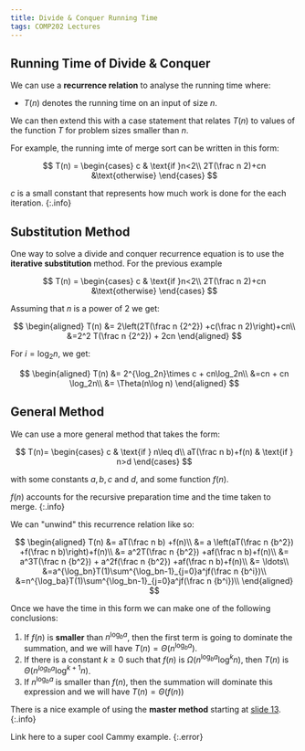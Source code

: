 ```yaml
---
title: Divide & Conquer Running Time
tags: COMP202 Lectures
---
```

## Running Time of Divide & Conquer
We can use a **recurrence relation** to analyse the running time where:

* $T(n)$ denotes the running time on an input of size $n$. 

We can then extend this with a case statement that relates $T(n)$ to values of the function $T$ for problem sizes smaller than $n$. 

For example, the running imte of merge sort can be written in this form:

$$
T(n) =
\begin{cases} 
c & \text{if }n<2\\
2T(\frac n 2)+cn &\text{otherwise}
\end{cases}
$$

$c$ is a small constant that represents how much work is done for the each iteration.
{:.info}

## Substitution Method
One way to solve a divide and conquer recurrence equation is to use the **iterative substitution** method. For the previous example

$$
T(n) =
\begin{cases} 
c & \text{if }n<2\\
2T(\frac n 2)+cn &\text{otherwise}
\end{cases}
$$

Assuming that $n$ is a power of 2 we get:

$$
\begin{aligned}
T(n) &= 2\left(2T(\frac n {2^2}) +c(\frac n 2)\right)+cn\\
&=2^2 T(\frac n {2^2}) + 2cn
\end{aligned}
$$

For $i=\log_2n$, we get:

$$
\begin{aligned}
T(n) &= 2^{\log_2n}\times c + cn\log_2n\\
&=cn + cn \log_2n\\
&= \Theta(n\log n)
\end{aligned}
$$

## General Method
We can use a more general method that takes the form:

$$
T(n)=
\begin{cases}
c & \text{if } n\leq d\\
aT(\frac n b)+f(n) & \text{if } n>d
\end{cases}
$$

with some constants $a,b,c$ and $d$, and some function $f(n)$.

$f(n)$ accounts for the recursive preparation time and the time taken to merge.
{:.info}

We can "unwind" this recurrence relation like so:

$$
\begin{aligned}
T(n) &= aT(\frac n b) +f(n)\\
&= a \left(aT(\frac n {b^2}) +f(\frac n b)\right)+f(n)\\
&= a^2T(\frac n {b^2}) +af(\frac n b)+f(n)\\
&= a^3T(\frac n {b^2}) + a^2f(\frac n {b^2}) +af(\frac n b)+f(n)\\
&= \ldots\\
&=a^{\log_bn}T(1)\sum^{\log_bn-1}_{j=0}a^jf(\frac n {b^i})\\
&=n^{\log_ba}T(1)\sum^{\log_bn-1}_{j=0}a^jf(\frac n {b^i})\\
\end{aligned}
$$

Once we have the time in this form we can make one of the following conclusions:

1. If $f(n)$ is **smaller** than $n^{\log_ba}$, then the first term is going to dominate the summation, and we will have $T(n)=\Theta(n^{\log_ba})$.
1. If there is a constant $k\geq 0$ such that $f(n)$ is $\Omega(n^{\log_ba}\log^kn)$, then $T(n)$ is $\Theta(n^{log_ba}\log^{k+1}n)$.
1. If $n^{\log_ba}$ is smaller than $f(n)$, then the summation will dominate this expression and we will have $T(n)=\Theta\left(f(n)\right)$

There is a nice example of using the **master method** starting at [slide 13](https://liverpool.instructure.com/courses/47215/files/6889562?module_item_id=1400198).
{:.info}

Link here to a super cool Cammy example.
{:.error}